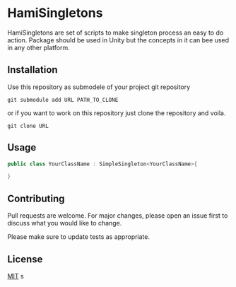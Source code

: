 # HamiSingletons

HamiSingletons are set of scripts to make singleton process an easy to do action.
Package should be used in Unity but the concepts in it can bee used in any other platform.

## Installation
Use this repository as submodele of your project git repository
```gitexclude
git submodule add URL PATH_TO_CLONE
```

or if you want to work on this repository just clone the repository and voila.
```gitexclude
git clone URL
```
## Usage

```c#
public class YourClassName : SimpleSingleton<YourClassName>{

}
```

## Contributing
Pull requests are welcome. For major changes, please open an issue first to discuss what you would like to change.

Please make sure to update tests as appropriate.

## License
[MIT](https://choosealicense.com/licenses/mit/)
s